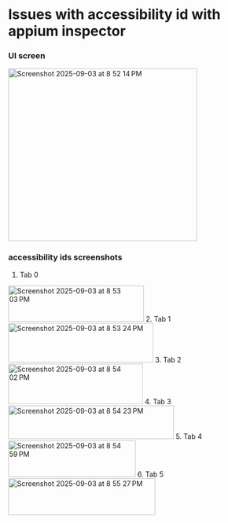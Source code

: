 # Issues with accessibility id with appium inspector

### UI screen
<img width="384" height="351" alt="Screenshot 2025-09-03 at 8 52 14 PM" src="https://github.com/user-attachments/assets/20a94fab-2abe-46ee-8413-eb72acee3229" />

### accessibility ids screenshots

1. Tab 0
<img width="276" height="73" alt="Screenshot 2025-09-03 at 8 53 03 PM" src="https://github.com/user-attachments/assets/7986af42-167b-419d-b8c5-dd8d0df286fa" />
2. Tab 1
<img width="295" height="80" alt="Screenshot 2025-09-03 at 8 53 24 PM" src="https://github.com/user-attachments/assets/f57aad0f-29f1-4106-ba18-489642fa10f7" />
3. Tab 2
<img width="274" height="82" alt="Screenshot 2025-09-03 at 8 54 02 PM" src="https://github.com/user-attachments/assets/59db6832-9c93-4bbe-a6e4-6b31ffa6c756" />
4. Tab 3
<img width="337" height="68" alt="Screenshot 2025-09-03 at 8 54 23 PM" src="https://github.com/user-attachments/assets/3adf2f28-23a6-4cfc-8e7d-ce1ba47e7641" />
5. Tab 4
<img width="259" height="74" alt="Screenshot 2025-09-03 at 8 54 59 PM" src="https://github.com/user-attachments/assets/9f91ac62-a7eb-4510-9a84-78a20085cfa0" />
6. Tab 5
<img width="299" height="75" alt="Screenshot 2025-09-03 at 8 55 27 PM" src="https://github.com/user-attachments/assets/b160aeb6-1a90-467a-a106-e7d43e88548c" />
